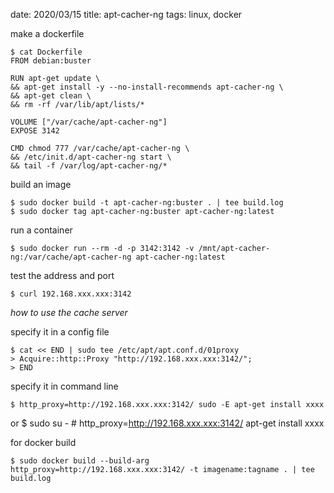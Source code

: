 date: 2020/03/15
title: apt-cacher-ng
tags: linux, docker

make a dockerfile

	$ cat Dockerfile
	FROM debian:buster
	
	RUN apt-get update \
	&& apt-get install -y --no-install-recommends apt-cacher-ng \
	&& apt-get clean \
	&& rm -rf /var/lib/apt/lists/*
	
	VOLUME ["/var/cache/apt-cacher-ng"]
	EXPOSE 3142
	
	CMD chmod 777 /var/cache/apt-cacher-ng \
	&& /etc/init.d/apt-cacher-ng start \
	&& tail -f /var/log/apt-cacher-ng/*

build an image

	$ sudo docker build -t apt-cacher-ng:buster . | tee build.log
	$ sudo docker tag apt-cacher-ng:buster apt-cacher-ng:latest

run a container

	$ sudo docker run --rm -d -p 3142:3142 -v /mnt/apt-cacher-ng:/var/cache/apt-cacher-ng apt-cacher-ng:latest

test the address and port 

	$ curl 192.168.xxx.xxx:3142

*how to use the cache server*

specify it in a config file

	$ cat << END | sudo tee /etc/apt/apt.conf.d/01proxy
	> Acquire::http::Proxy "http://192.168.xxx.xxx:3142/";
	> END

specify it in command line

	$ http_proxy=http://192.168.xxx.xxx:3142/ sudo -E apt-get install xxxx

or
	$ sudo su -
	# http_proxy=http://192.168.xxx.xxx:3142/ apt-get install xxxx 

for docker build

	$ sudo docker build --build-arg http_proxy=http://192.168.xxx.xxx:3142/ -t imagename:tagname . | tee build.log

